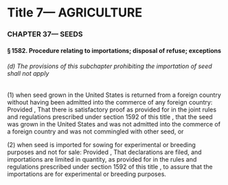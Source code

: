 
# Title 7— AGRICULTURE
### CHAPTER 37— SEEDS
#### § 1582. Procedure relating to importations; disposal of refuse; exceptions
###### (d) The provisions of this subchapter prohibiting the importation of seed shall not apply

(1) when seed grown in the United States is returned from a foreign country without having been admitted into the commerce of any foreign country: Provided , That there is satisfactory proof as provided for in the joint rules and regulations prescribed under section 1592 of this title , that the seed was grown in the United States and was not admitted into the commerce of a foreign country and was not commingled with other seed, or

(2) when seed is imported for sowing for experimental or breeding purposes and not for sale: Provided , That declarations are filed, and importations are limited in quantity, as provided for in the rules and regulations prescribed under section 1592 of this title , to assure that the importations are for experimental or breeding purposes.

